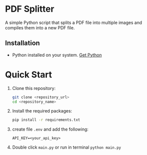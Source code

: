 # PDF Splitter

A simple Python script that splits a PDF file into multiple images and compiles them into a new PDF file.

## Installation

- Python installed on your system. [Get Python](https://www.python.org/downloads/)

# Quick Start

1. Clone this repository:

   ```bash
   git clone <repository_url>
   cd <repository_name>
   ```

2. Install the required packages:

   ```bash
   pip install -r requirements.txt
   ```

3. create file `.env` and add the following:

   ```
   API_KEY=<your_api_key>
   ```

4. Double click `main.py` or run in terminal `python main.py`
